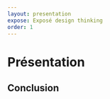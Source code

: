 ```yaml
---
layout: presentation
expose: Exposé design thinking
order: 1
---
```


# Présentation
<!-- new slide -->

<!-- new slide -->
## Conclusion